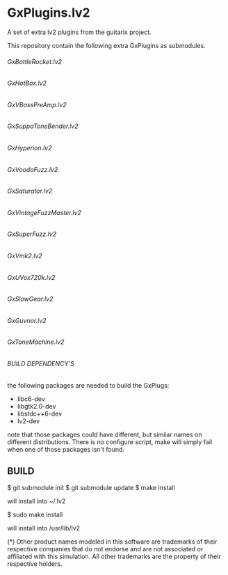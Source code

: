 # GxPlugins.lv2
A set of extra lv2 plugins from the guitarix project.

This repository contain the following extra GxPlugins as submodules.

###### GxBottleRocket.lv2
###### GxHotBox.lv2
###### GxVBassPreAmp.lv2
###### GxSuppaToneBender.lv2
###### GxHyperion.lv2
###### GxVoodoFuzz.lv2
###### GxSaturator.lv2
###### GxVintageFuzzMaster.lv2
###### GxSuperFuzz.lv2
###### GxVmk2.lv2
###### GxUVox720k.lv2
###### GxSlowGear.lv2
###### GxGuvnor.lv2
###### GxToneMachine.lv2


###### BUILD DEPENDENCY’S 

the following packages are needed to build the GxPlugs:

- libc6-dev
- libgtk2.0-dev
- libstdc++6-dev
- lv2-dev

note that those packages could have different, but similar names 
on different distributions. There is no configure script, 
make will simply fail when one of those packages isn't found.

## BUILD 

$ git submodule init
$ git submodule update
$ make install

will install into ~/.lv2

$ sudo make install

will install into /usr/lib/lv2

(*) Other product names modeled in this software are trademarks 
of their respective companies that do not endorse and are not associated 
or affiliated with this simulation. 
All other trademarks are the property of their respective holders.
